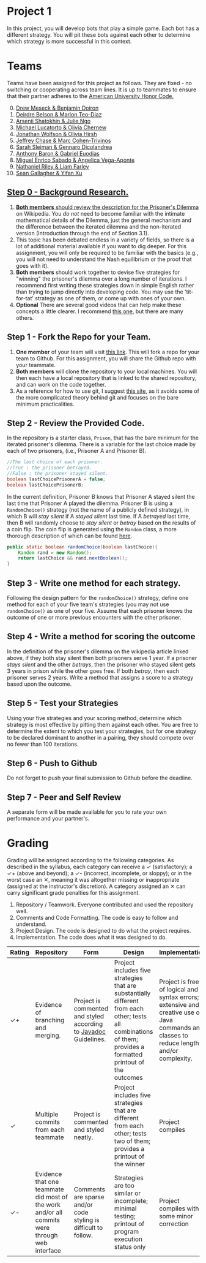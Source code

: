 # Project 1
In this project, you will develop bots that play a simple game. Each bot has a different strategy. You will pit these bots against each other to determine which strategy is more successful in this context.

# Teams
Teams have been assigned for this project as follows. They are fixed - no switching or cooperating across team lines. It is up to teammates to ensure that their partner adheres to the <a href="https://www.american.edu/academics/integrity/code.cfm">American University Honor Code.

0. Drew Meseck & Benjamin Doiron
1. Deirdre Belson & Marlon Teo-Diaz
2. Arsenii Shatokhin & Julie Ngo
3. Michael  Lucatorto & Olivia Chernew
4. Jonathan Wolfson & Olivia Hirsh
5. Jeffrey Chase & Marc Cohen-Trivinos
6. Sarah Sleiman & Gennaro Dicolandrea
7. Anthony Baron & Gabriel Euodias
8. Miguel Enrico Sabado & Angelica Vega-Aponte
9. Nathaniel Riley & Liam Farley
10. Sean Gallagher & Yifan Xu

## Step 0 - Background Research.
1. **Both members** should review the description for the <a href="https://en.wikipedia.org/wiki/Prisoner%27s_dilemma">Prisoner's Dilemma</a> on Wikipedia. You *do not* need to become familiar with the intimate mathematical details of the Dilemma, just the general mechanism and the difference between the iterated dilemma and the non-iterated version (Introduction through the end of Section 3.1).
2. This topic has been debated endless in a variety of fields, so there is a lot of additional material available if you want to dig deeper. For this assignment, you will only be required to be familiar with the basics (e.g., you will not need to understand the Nash equilibrium or the proof that goes with it).
4. **Both members** should work together to devise five strategies for "winning" the prisoner's dilemma over a long number of iterations. I recommend first writing these strategies down in simple English rather than trying to jump directly into developing code. You may use the 'tit-for-tat' strategy as one of them, or come up with ones of your own.
5. **Optional** There are several good videos that can help make these concepts a little clearer. I recommend [this one](https://www.youtube.com/watch?v=BOvAbjfJ0x0), but there are many others.

## Step 1 - Fork the Repo for your Team.
1. **One member** of your team will visit <a href='needlink'> this link</a>. This will fork a repo for your team to Github. For this assignment, you will share the Github repo with your teammate.
2. **Both members** will clone the repository to your local machines. You will then each have a local repository that is linked to the shared repository, and can work on the code together.
3. As a reference for how to use git, I suggest <a href='http://codingdomain.com/git/'>this site</a>, as it avoids some of the more complicated theory behind git and focuses on the bare minimum practicalities.

## Step 2 - Review the Provided Code.
In the repository is a starter class, `Prison`, that has the bare minimum for the iterated prisoner's dilemma. There is a variable for the last choice made by each of two prisoners, (i.e., Prisoner A and Prisoner B).

```java
//The last choice of each prisoner.
//True : the prisoner betrayed.
//False : the prisoner stayed silent.
boolean lastChoicePrisonerA = false;
boolean lastChoicePrisonerB;
```

In the current definition, Prisoner B knows that Prisoner A stayed silent the last time that Prisoner A played the dilemma. Prisoner B is using a `RandomChoice()` strategy (not the name of a publicly defined strategy), in which B will *stay silent* if A *stayed silent* last time. If A *betrayed* last time, then B will randomly choose to *stay silent* or *betray* based on the results of a coin flip. The coin flip is generated using the `Random` class, a more thorough description of which can be found <a href="https://docs.oracle.com/javase/10/docs/api/java/util/Random.html">here</a>.

```java
public static boolean randomChoice(boolean lastChoice){
    Random rand = new Random();
    return lastChoice && rand.nextBoolean();
}
```

## Step 3 - Write one method for each strategy.
Following the design pattern for the `randomChoice()` strategy, define one method for each of your five team's strategies (you may not use `randomChoice()` as one of your five. Assume that each prisoner knows the outcome of one or more previous encounters with the other prisoner.

## Step 4 - Write a method for scoring the outcome
In the definition of the prisoner's dilemma on the wikipedia article linked above, if they both stay silent then both prisoners serve 1 year. If a prisoner *stays silent* and the other *betrays*, then the prisoner who stayed silent gets 3 years in prison while the other goes free. If both *betray*, then each prisoner serves 2 years. Write a method that assigns a score to a strategy based upon the outcome.

## Step 5 - Test your Strategies
Using your five strategies and your scoring method, determine which strategy is most effective by pitting them against each other. You are free to determine the extent to which you test your strategies, but for one strategy to be declared dominant to another in a pairing, they should compete over no fewer than 100 iterations.

## Step 6 - Push to Github
Do not forget to push your final submission to Github before the deadline.

## Step 7 - Peer and Self Review
A separate form will be made available for you to rate your own performance and your partner's.

# Grading
Grading will be assigned according to the following categories. As described in the syllabus, each category can receive a  &#10003; (satisfactory); a &#10003;+ (above and beyond); a &#10003;- (incorrect, incomplete, or sloppy); or in the worst case an &#10005;, meaning it was altogether missing or inappropriate (assigned at the instructor's discretion). A category assigned an &#10005; can carry significant grade penalties for this assignment.

1. Repository / Teamwork. Everyone contributed and used the repository well.
2. Comments and Code Formatting. The code is easy to follow and understand.
3. Project Design. The code is designed to do what the project requires.
4. Implementation. The code does what it was designed to do.

Rating | Repository | Form | Design | Implementation
-|-|-|-|-
&#10003;+ | Evidence of branching and merging. | Project is commented and styled according to [Javadoc](https://www.oracle.com/technetwork/java/javase/documentation/index-137868.html) Guidelines. | Project includes five strategies that are substantially different from each other; tests all combinations of them; provides a formatted printout of the outcomes | Project is free of logical and syntax errors; extensive and creative use of Java commands and classes to reduce length and/or complexity.
&#10003; | Multiple commits from each teammate | Project is commented and styled neatly. | Project includes five strategies that are different from each other; tests two of them; provides a printout of the winner | Project compiles
&#10003;- | Evidence that one teammate did most of the work and/or all commits were through web interface | Comments are sparse and/or code styling is difficult to follow. | Strategies are too similar or incomplete; minimal testing; printout of program execution status only | Project compiles with some minor correction